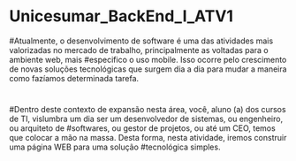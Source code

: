 # Unicesumar_BackEnd_I_ATV1
#Atualmente, o desenvolvimento de software é uma das atividades mais valorizadas no mercado de trabalho, principalmente as voltadas para o ambiente web, mais #especifico o uso mobile. Isso ocorre pelo crescimento de novas soluções tecnológicas que surgem dia a dia para mudar a maneira como fazíamos determinada tarefa.
#
#Dentro deste contexto de expansão nesta área, você, aluno (a) dos cursos de TI, vislumbra um dia ser um desenvolvedor de sistemas, ou engenheiro, ou arquiteto de #softwares, ou gestor de projetos, ou até um CEO, temos que colocar a mão na massa. Desta forma, nesta atividade, iremos construir uma página WEB para uma solução #tecnológica simples.
